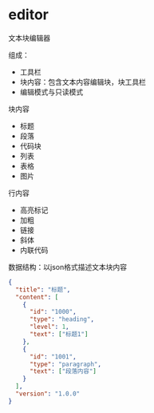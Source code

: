 # editor

文本块编辑器

组成：
- 工具栏
- 块内容：包含文本内容编辑块，块工具栏
- 编辑模式与只读模式

块内容
- 标题
- 段落
- 代码块
- 列表
- 表格
- 图片

行内容
- 高亮标记
- 加粗
- 链接
- 斜体
- 内联代码

数据结构：以json格式描述文本块内容
```json
{
  "title": "标题",
  "content": [
    {
      "id": "1000",
      "type": "heading",
      "level": 1,
      "text": ["标题1"]
    },
    {
      "id": "1001",
      "type": "paragraph",
      "text": ["段落内容"]
    }
  ],
  "version": "1.0.0"
}
```

